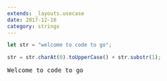 ```yaml
---
extends: _layouts.usecase
date: 2017-12-16
category: strings
---
```


```javascript
let str = "welcome to code to go";

str = str.charAt(0).toUpperCase() + str.substr(1);
```

<pre class="output">Welcome to code to go</pre>
